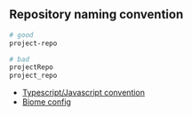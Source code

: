 ## Repository naming convention 

```sh
# good
project-repo

# bad
projectRepo
project_repo
```

- [Typescript/Javascript convention](../typescript.md)
- [Biome config](./files/biome.json)

